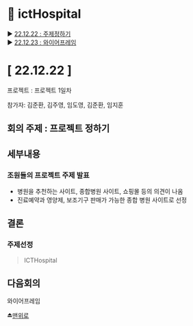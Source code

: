 # 🏥 ictHospital


▶ [22.12.22 : 주제정하기](#-221222-) <br/>
▶ [22.12.23 : 와이어프레임](#-221223-) <br/>


# [ 22.12.22 ]

프로젝트 : 프로젝트 1일차

참가자: 김준환, 김주영, 임도영, 김준환, 임지훈

## 회의 주제 : 프로젝트 정하기

## 세부내용

### 조원들의 프로젝트 주제 발표

* 병원을 추천하는 사이트, 종합병원 사이트, 쇼핑몰 등의 의견이 나옴
* 진료예약과 영양제, 보조기구 판매가 가능한 종합 병원 사이트로 선정

## 결론

### 주제선정
> ICTHospital

## 다음회의

와이어프레임

⏏[맨위로](#ictHospital) <br/>
